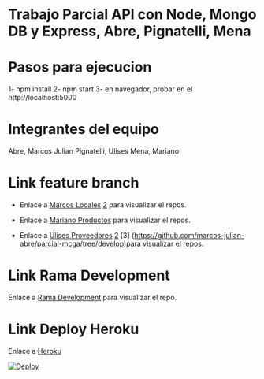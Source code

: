 # Trabajo Parcial API con Node, Mongo DB y Express, Abre, Pignatelli, Mena

# Pasos para ejecucion

1- npm install
2- npm start
3- en navegador, probar en el http://localhost:5000

# Integrantes del equipo

Abre, Marcos Julian
Pignatelli, Ulises
Mena, Mariano


# Link feature branch

+ Enlace a [Marcos Locales](https://github.com/marianomena/Supermercado/tree/feature/locales) [2](https://github.com/marianomena/parcial-mcga/tree/feature/locales) para visualizar el repos.
						   

+ Enlace a [Mariano Productos](https://github.com/marianomena/Supermercado/tree/feature/productos) para visualizar el repos.

+ Enlace a [Ulises Proveedores](https://github.com/marianomena/Supermercado/tree/feature/proveedores) [2](https://github.com/marianomena/parcial-mcga/tree/feature/proveedores) [3] (https://github.com/marcos-julian-abre/parcial-mcga/tree/develop)para visualizar el repos. 
							   

# Link Rama Development
Enlace a [Rama Development](https://github.com/marianomena/parcial-mcga/tree/develop) para visualizar el repo.

# Link Deploy Heroku
Enlace a [Heroku](https://parcial1mgca.herokuapp.com)



[![Deploy](https://www.herokucdn.com/deploy/button.svg)](https://heroku.com/deploy)